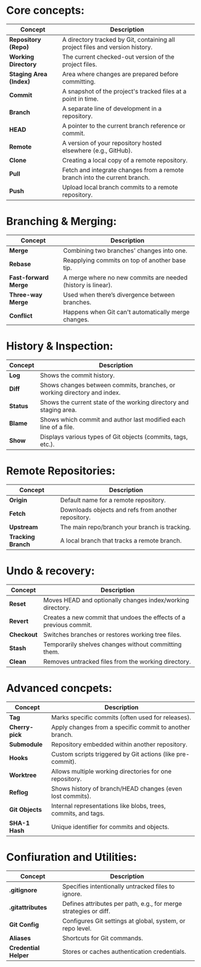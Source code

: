 # Core concepts:

| Concept                  | Description                                                                   |
| ------------------------ | ----------------------------------------------------------------------------- |
| **Repository (Repo)**    | A directory tracked by Git, containing all project files and version history. |
| **Working Directory**    | The current checked-out version of the project files.                         |
| **Staging Area (Index)** | Area where changes are prepared before committing.                            |
| **Commit**               | A snapshot of the project's tracked files at a point in time.                 |
| **Branch**               | A separate line of development in a repository.                               |
| **HEAD**                 | A pointer to the current branch reference or commit.                          |
| **Remote**               | A version of your repository hosted elsewhere (e.g., GitHub).                 |
| **Clone**                | Creating a local copy of a remote repository.                                 |
| **Pull**                 | Fetch and integrate changes from a remote branch into the current branch.     |
| **Push**                 | Upload local branch commits to a remote repository.                           |


# Branching & Merging:

| Concept                | Description                                                  |
| ---------------------- | ------------------------------------------------------------ |
| **Merge**              | Combining two branches' changes into one.                    |
| **Rebase**             | Reapplying commits on top of another base tip.               |
| **Fast-forward Merge** | A merge where no new commits are needed (history is linear). |
| **Three-way Merge**    | Used when there’s divergence between branches.               |
| **Conflict**           | Happens when Git can't automatically merge changes.          |


# History & Inspection:

| Concept    | Description                                                              |
| ---------- | ------------------------------------------------------------------------ |
| **Log**    | Shows the commit history.                                                |
| **Diff**   | Shows changes between commits, branches, or working directory and index. |
| **Status** | Shows the current state of the working directory and staging area.       |
| **Blame**  | Shows which commit and author last modified each line of a file.         |
| **Show**   | Displays various types of Git objects (commits, tags, etc.).             |


# Remote Repositories:

| Concept             | Description                                         |
| ------------------- | --------------------------------------------------- |
| **Origin**          | Default name for a remote repository.               |
| **Fetch**           | Downloads objects and refs from another repository. |
| **Upstream**        | The main repo/branch your branch is tracking.       |
| **Tracking Branch** | A local branch that tracks a remote branch.         |


# Undo & recovery:

| Concept      | Description                                                        |
| ------------ | ------------------------------------------------------------------ |
| **Reset**    | Moves HEAD and optionally changes index/working directory.         |
| **Revert**   | Creates a new commit that undoes the effects of a previous commit. |
| **Checkout** | Switches branches or restores working tree files.                  |
| **Stash**    | Temporarily shelves changes without committing them.               |
| **Clean**    | Removes untracked files from the working directory.                |


# Advanced concpets:

| Concept         | Description                                                    |
| --------------- | -------------------------------------------------------------- |
| **Tag**         | Marks specific commits (often used for releases).              |
| **Cherry-pick** | Apply changes from a specific commit to another branch.        |
| **Submodule**   | Repository embedded within another repository.                 |
| **Hooks**       | Custom scripts triggered by Git actions (like pre-commit).     |
| **Worktree**    | Allows multiple working directories for one repository.        |
| **Reflog**      | Shows history of branch/HEAD changes (even lost commits).      |
| **Git Objects** | Internal representations like blobs, trees, commits, and tags. |
| **SHA-1 Hash**  | Unique identifier for commits and objects.                     |


# Confiuration and Utilities:

| Concept               | Description                                                      |
| --------------------- | ---------------------------------------------------------------- |
| **.gitignore**        | Specifies intentionally untracked files to ignore.               |
| **.gitattributes**    | Defines attributes per path, e.g., for merge strategies or diff. |
| **Git Config**        | Configures Git settings at global, system, or repo level.        |
| **Aliases**           | Shortcuts for Git commands.                                      |
| **Credential Helper** | Stores or caches authentication credentials.                     |

